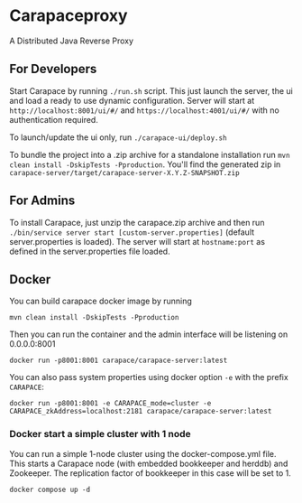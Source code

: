 # Carapaceproxy
A Distributed Java Reverse Proxy

## For Developers
Start Carapace by running `./run.sh` script. This just launch the server, the ui and load a ready to use dynamic configuration.
Server will start at `http://localhost:8001/ui/#/` and `https://localhost:4001/ui/#/` with no authentication required.

To launch/update the ui only, run `./carapace-ui/deploy.sh`

To bundle the project into a .zip archive for a standalone installation run `mvn clean install -DskipTests -Pproduction`. You'll find the generated zip in `carapace-server/target/carapace-server-X.Y.Z-SNAPSHOT.zip`

## For Admins
To install Carapace, just unzip the carapace.zip archive and then run `./bin/service server start [custom-server.properties]` (default server.properties is loaded).
The server will start at `hostname:port` as defined in the server.properties file loaded.

## Docker

You can build carapace docker image by running
```
mvn clean install -DskipTests -Pproduction
```
Then you can run the container and the admin interface will be listening on 0.0.0.0:8001
```
docker run -p8001:8001 carapace/carapace-server:latest
```
You can also pass system properties using docker option `-e` with the prefix `CARAPACE`:

```
docker run -p8001:8001 -e CARAPACE_mode=cluster -e CARAPACE_zkAddress=localhost:2181 carapace/carapace-server:latest
```

### Docker start a simple cluster with 1 node

You can run a simple 1-node cluster using the docker-compose.yml file.
This starts a Carapace node (with embedded bookkeeper and herddb) and Zookeeper.
The replication factor of bookkeeper in this case will be set to 1.

```
docker compose up -d
```